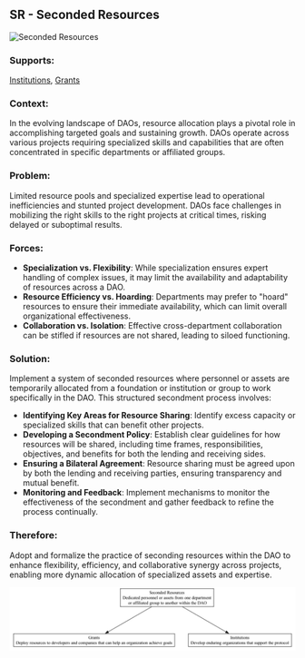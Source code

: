 ## SR - Seconded Resources

![Seconded Resources](./output/illustration/seconded_resources_illustration_v3.png)

### Supports:

[Institutions](./institutions.html), [Grants](./grants.html)

### Context:

In the evolving landscape of DAOs, resource allocation plays a pivotal role in accomplishing targeted goals and sustaining growth. DAOs operate across various projects requiring specialized skills and capabilities that are often concentrated in specific departments or affiliated groups.

### Problem:

Limited resource pools and specialized expertise lead to operational inefficiencies and stunted project development. DAOs face challenges in mobilizing the right skills to the right projects at critical times, risking delayed or suboptimal results.

### Forces:

- **Specialization vs. Flexibility**: While specialization ensures expert handling of complex issues, it may limit the availability and adaptability of resources across a DAO.
- **Resource Efficiency vs. Hoarding**: Departments may prefer to "hoard" resources to ensure their immediate availability, which can limit overall organizational effectiveness.
- **Collaboration vs. Isolation**: Effective cross-department collaboration can be stifled if resources are not shared, leading to siloed functioning.

### Solution:

Implement a system of seconded resources where personnel or assets are temporarily allocated from a foundation or institution or group to work specifically in the DAO. This structured secondment process involves:
- **Identifying Key Areas for Resource Sharing**: Identify excess capacity or specialized skills that can benefit other projects.
- **Developing a Secondment Policy**: Establish clear guidelines for how resources will be shared, including time frames, responsibilities, objectives, and benefits for both the lending and receiving sides.
- **Ensuring a Bilateral Agreement**: Resource sharing must be agreed upon by both the lending and receiving parties, ensuring transparency and mutual benefit.
- **Monitoring and Feedback**: Implement mechanisms to monitor the effectiveness of the secondment and gather feedback to refine the process continually.

### Therefore:

Adopt and formalize the practice of seconding resources within the DAO to enhance flexibility, efficiency, and collaborative synergy across projects, enabling more dynamic allocation of specialized assets and expertise.

![Seconded Resources](./output/seconded_resources_specific_graph_v3.png)